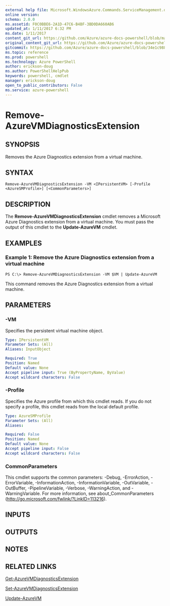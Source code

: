 ```yaml
---
external help file: Microsoft.WindowsAzure.Commands.ServiceManagement.dll-Help.xml
online version: 
schema: 2.0.0
ms.assetid: F0C0BBE6-2A1D-47C6-B4BF-3BD0DA660AB6
updated_at: 1/11/2017 6:32 PM
ms.date: 1/11/2017
content_git_url: https://github.com/Azure/azure-docs-powershell/blob/master/azureps-cmdlets-docs/ServiceManagement/Azure.Service/v3.0.0/Remove-AzureVMDiagnosticsExtension.md
original_content_git_url: https://github.com/Azure/azure-docs-powershell/blob/master/azureps-cmdlets-docs/ServiceManagement/Azure.Service/v3.0.0/Remove-AzureVMDiagnosticsExtension.md
gitcommit: https://github.com/Azure/azure-docs-powershell/blob/34e1c9880d0370f1dd5f83ea8d5ee7f59cb5e559/azureps-cmdlets-docs/ServiceManagement/Azure.Service/v3.0.0/Remove-AzureVMDiagnosticsExtension.md
ms.topic: reference
ms.prod: powershell
ms.technology: Azure PowerShell
author: erickson-doug
ms.author: PowerShellHelpPub
keywords: powershell, cmdlet
manager: erickson-doug
open_to_public_contributors: False
ms.service: azure-powershell
---
```


# Remove-AzureVMDiagnosticsExtension

## SYNOPSIS
Removes the Azure Diagnostics extension from a virtual machine.

## SYNTAX

```
Remove-AzureVMDiagnosticsExtension -VM <IPersistentVM> [-Profile <AzureSMProfile>] [<CommonParameters>]
```

## DESCRIPTION
The **Remove-AzureVMDiagnosticsExtension** cmdlet removes a Microsoft Azure Diagnostics extension from a virtual machine.
You must pass the output of this cmdlet to the **Update-AzureVM** cmdlet.

## EXAMPLES

### Example 1: Remove the Azure Diagnostics extension from a virtual machine
```
PS C:\> Remove-AzureVMDiagnosticsExtension -VM $VM | Update-AzureVM
```

This command removes the Azure Diagnostics extension from a virtual machine.

## PARAMETERS

### -VM
Specifies the persistent virtual machine object.

```yaml
Type: IPersistentVM
Parameter Sets: (All)
Aliases: InputObject

Required: True
Position: Named
Default value: None
Accept pipeline input: True (ByPropertyName, ByValue)
Accept wildcard characters: False
```

### -Profile
Specifies the Azure profile from which this cmdlet reads.
If you do not specify a profile, this cmdlet reads from the local default profile.

```yaml
Type: AzureSMProfile
Parameter Sets: (All)
Aliases: 

Required: False
Position: Named
Default value: None
Accept pipeline input: False
Accept wildcard characters: False
```

### CommonParameters
This cmdlet supports the common parameters: -Debug, -ErrorAction, -ErrorVariable, -InformationAction, -InformationVariable, -OutVariable, -OutBuffer, -PipelineVariable, -Verbose, -WarningAction, and -WarningVariable. For more information, see about_CommonParameters (http://go.microsoft.com/fwlink/?LinkID=113216).

## INPUTS

## OUTPUTS

## NOTES

## RELATED LINKS

[Get-AzureVMDiagnosticsExtension](xref:ServiceManagement/Azure.Service/v3.0.0/Get-AzureVMDiagnosticsExtension.md)

[Set-AzureVMDiagnosticsExtension](xref:ServiceManagement/Azure.Service/v3.0.0/Set-AzureVMDiagnosticsExtension.md)

[Update-AzureVM](xref:ServiceManagement/Azure.Service/v3.0.0/Update-AzureVM.md)


